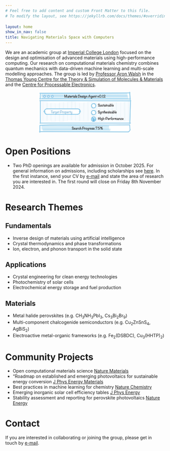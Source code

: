```yaml
---
# Feel free to add content and custom Front Matter to this file.
# To modify the layout, see https://jekyllrb.com/docs/themes/#overriding-theme-defaults

layout: home
show_in_nav: false
title: Navigating Materials Space with Computers 
---
```


We are an academic group at [Imperial College London](https://www.imperial.ac.uk/materials) focused on the design and optimisation of advanced materials using high-performance computing. Our research on computational materials chemistry combines quantum mechanics with data-driven machine learning and multi-scale modelling approaches. The group is led by [Professor Aron Walsh](http://www.imperial.ac.uk/people/a.walsh) in the [Thomas Young Centre for the Theory & Simulation of Molecules & Materials](https://thomasyoungcentre.org) and the [Centre for Processable Electronics](https://www.imperial.ac.uk/processable-electronics).

<p align="center" width="100%">
    <img width="58%" src="/images/chemnav.jpg"> 
</p>

# Open Positions

* Two PhD openings are available for admission in October 2025. For general information on admissions, including scholarships see [here](https://www.imperial.ac.uk/materials/study/materialsphd). In the first instance, send your CV by [e-mail](mailto:a.walsh[at]imperial.ac.uk) and state the area of research you are interested in. The first round will close on Friday 8th November 2024.

# Research Themes

## Fundamentals
* Inverse design of materials using artificial intelligence  
* Crystal thermodynamics and phase transformations
* Ion, electron, and phonon transport in the solid state

## Applications
* Crystal engineering for clean energy technologies
* Photochemistry of solar cells 
* Electrochemical energy storage and fuel production 

## Materials
* Metal halide perovskites (e.g. CH<sub>3</sub>NH<sub>3</sub>PbI<sub>3</sub>, Cs<sub>3</sub>Bi<sub>2</sub>Br<sub>9</sub>)
* Multi-component chalcogenide semiconductors (e.g. Cu<sub>2</sub>ZnSnS<sub>4</sub>, AgBiS<sub>2</sub>)
* Electroactive metal-organic frameworks (e.g. Fe<sub>2</sub>(DSBDC), Cu<sub>3</sub>(HHTP)<sub>2</sub>)

# Community Projects
* Open computational materials science [Nature Materials](https://www.nature.com/articles/s41563-023-01699-7)
* “Roadmap on established and emerging photovoltaics for sustainable energy conversion [J Phys Energy Materials](https://iopscience.iop.org/article/10.1088/2515-7655/ad7404)
* Best practices in machine learning for chemistry [Nature Chemistry](https://www.nature.com/articles/s41557-021-00716-z)
* Emerging inorganic solar cell efficiency tables [J Phys Energy](https://iopscience.iop.org/article/10.1088/2515-7655/abebca/meta)
* Stability assessment and reporting for perovskite photovoltaics [Nature Energy](https://www.nature.com/articles/s41560-019-0529-5)

# Contact
If you are interested in collaborating or joining the group, please get in touch by [e-mail](mailto:a.walsh[at]imperial.ac.uk). 
